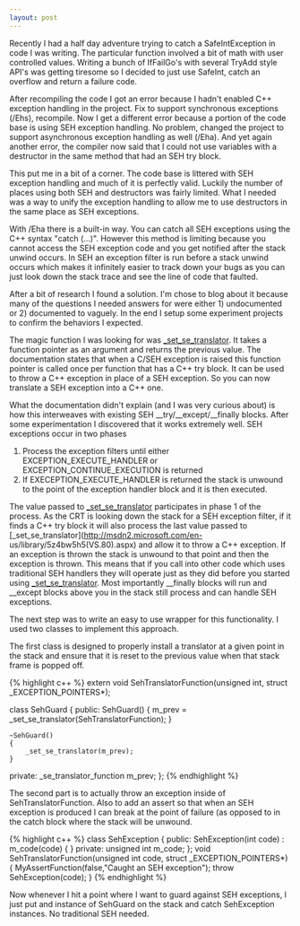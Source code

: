 ```yaml
---
layout: post
---
```

Recently I had a half day adventure trying to catch a SafeIntException in code I was writing.  The particular function involved a bit of math with user controlled values.  Writing a bunch of IfFailGo's with several TryAdd style API's was getting tiresome so I decided to just use SafeInt, catch an overflow and return a failure code.

After recompiling the code I got an error because I hadn't enabled C++ exception handling in the project.  Fix to support synchronous exceptions (/Ehs), recompile.  Now I get a different error because a portion of the code base is using SEH exception handling.  No problem, changed the project to support asynchronous exception handling as well (/Eha).  And yet again another error, the compiler now said that I could not use variables with a destructor in the same method that had an SEH try block.

This put me in a bit of a corner.  The code base is littered with SEH exception handling and much of it is perfectly valid.  Luckily the number of places using both SEH and destructors was fairly limited.  What I needed was a way to unify the exception handling to allow me to use destructors in the same place as SEH exceptions.

With /Eha there is a built-in way.  You can catch all SEH exceptions using the C++ syntax "catch (...)".  However this method is limiting because you cannot access the SEH exception code and you get notified after the stack unwind occurs.  In SEH an exception filter is run before a stack unwind occurs which makes it infinitely easier to track down your bugs as you can just look down the stack trace and see the line of code that faulted.

After a bit of research I found a solution.  I'm chose to blog about it because many of the questions I needed answers for were either 1) undocumented or 2) documented to vaguely.  In the end I setup some experiment projects to confirm the behaviors I expected.

The magic function I was looking for was [_set_se_translator](http://msdn2.microsoft.com/en-us/library/5z4bw5h5\(VS.80\).aspx).  It takes a function pointer as an argument and returns the previous value.  The documentation states that when a C/SEH exception is raised this function pointer is called once per function that has a C++ try block.  It can be used to throw a C++ exception in place of a SEH exception.  So you can now translate a SEH exception into a C++ one.

What the documentation didn't explain (and I was very curious about) is how this interweaves with existing SEH __try/__except/__finally blocks.  After some experimentation I discovered that it works extremely well.  SEH exceptions occur in two phases

  1. Process the exception filters until either EXCEPTION_EXECUTE_HANDLER or EXCEPTION_CONTINUE_EXECUTION is returned
  2. If EXECEPTION_EXECUTE_HANDLER is returned the stack is unwound to the point of the exception handler block and it is then executed. 

The value passed to [_set_se_translator](http://msdn2.microsoft.com/en-us/library/5z4bw5h5\(VS.80\).aspx) participates in phase 1 of the process.  As the CRT is looking down the stack for a SEH exception filter, if it finds a C++ try block it will also process the last value passed to [_set_se_translator](http://msdn2.microsoft.com/en- us/library/5z4bw5h5\(VS.80\).aspx) and allow it to throw a C++ exception.  If an exception is thrown the stack is unwound to that point and then the exception is thrown.  This means that if you call into other code which uses traditional SEH handlers they will operate just as they did before you started using [_set_se_translator](http://msdn2.microsoft.com/en-us/library/5z4bw5h5\(VS.80\).aspx).  Most importantly __finally blocks will run and __except blocks above you in the stack still process and can handle SEH exceptions.

The next step was to write an easy to use wrapper for this functionality.  I used two classes to implement this approach.

The first class is designed to properly install a translator at a given point in the stack and ensure that it is reset to the previous value when that stack frame is popped off.
    
{% highlight c++ %}
extern void SehTranslatorFunction(unsigned int, struct _EXCEPTION_POINTERS*);

class SehGuard
{
public:
    SehGuard()
    {
        m_prev = _set_se_translator(SehTranslatorFunction);
    }

    ~SehGuard()
    {
        _set_se_translator(m_prev);
    }

private:
    _se_translator_function m_prev;
};
{% endhighlight %}

The second part is to actually throw an exception inside of SehTranslatorFunction.  Also to add an assert so that when an SEH exception is produced I can break at the point of failure (as opposed to in the catch block where the stack will be unwound.

    
{% highlight c++ %}
class SehException
{
public:
    SehException(int code) : m_code(code) { }
private:
    unsigned int m_code;
};
void SehTranslatorFunction(unsigned int code, struct _EXCEPTION_POINTERS*)
{
    MyAssertFunction(false,"Caught an SEH exception");
    throw SehException(code);
}
{% endhighlight %}

Now whenever I hit a point where I want to guard against SEH exceptions, I just put and instance of SehGuard on the stack and catch SehException instances.  No traditional SEH needed.

